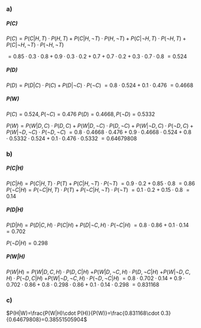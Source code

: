 ### a)
##### P(C)
$P(C)=P(C|H,T)\cdot P(H,T)+P(C|H,\lnot T)\cdot P(H,\lnot T)+P(C|\lnot H,T)\cdot P(\lnot H,T)+P(C|\lnot H,\lnot T)\cdot P(\lnot H,\lnot T)$

$=0.85\cdot 0.3\cdot 0.8+0.9\cdot 0.3\cdot 0.2+0.7+0.7\cdot 0.2+0.3\cdot 0.7\cdot 0.8$
$=0.524$


##### P(D)
$P(D)=P(D|C)\cdot P(C) + P(D|\lnot C) \cdot P(\lnot C)$
$=0.8\cdot 0.524+0.1\cdot 0.476$
$=0.4668$


##### P(W)
$P(C)=0.524, P(\lnot C)=0.476$
$P(D)=0.4668, P(\lnot D)=0.5332$

$P(W)=P(W|D,C)\cdot P(D,C) +P(W|D,\lnot C)\cdot P(D,\lnot C) +P(W|\lnot D,C)\cdot P(\lnot D,C) +P(W|\lnot D,\lnot C)\cdot P(\lnot D,\lnot C)$
$=0.8\cdot 0.4668\cdot 0.476+0.9\cdot 0.4668\cdot 0.524+0.8\cdot 0.5332\cdot 0.524+0.1\cdot 0.476\cdot 0.5332$
$=0.64679808$

### b)
##### P(C|H)
$P(C|H)=P(C|H,T)\cdot P(T) + P(C|H,\lnot T)\cdot P(\lnot T)$
$=0.9\cdot 0.2+0.85\cdot 0.8$
$=0.86$
$P(\lnot C|H)=P(\lnot C|H,T)\cdot P(T) + P(\lnot C|H,\lnot T)\cdot P(\lnot T)$
$=0.1\cdot 0.2+0.15\cdot 0.8$
$=0.14$

##### P(D|H)
$P(D|H)=P(D|C,H)\cdot P(C|H) + P(D|\lnot C,H) \cdot P(\lnot C|H)$
$=0.8\cdot 0.86+0.1\cdot 0.14$
$=0.702$

$P(\lnot D|H)=0.298$

##### P(W|H)
$P(W|H)=P(W|D,C,H)\cdot P(D,C|H)$
$+P(W|D,\lnot C,H)\cdot P(D,\lnot C|H)$
$+P(W|\lnot D,C,H)\cdot P(\lnot D,C|H)$
$+P(W|\lnot D,\lnot C,H)\cdot P(\lnot D,\lnot C|H)$
$=0.8\cdot 0.702\cdot 0.14+0.9\cdot 0.702\cdot 0.86+0.8\cdot 0.298\cdot 0.86+0.1\cdot 0.14\cdot 0.298$
$=0.831168$

### c)
$P(H|W)=\frac{P(W|H)\cdot P(H)}{P(W)}=\frac{0.831168\cdot 0.3}{0.64679808}=0.38551505904$
